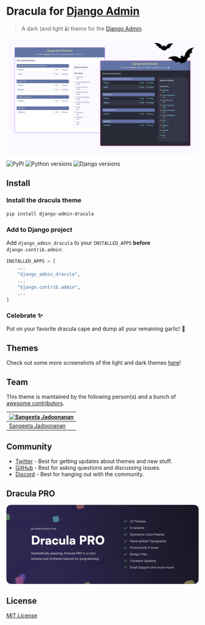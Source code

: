 # Dracula for [Django Admin](https://docs.djangoproject.com/en/stable/ref/contrib/admin/)

> A dark (and light 🕯️) theme for the [Django Admin](https://docs.djangoproject.com/en/stable/ref/contrib/admin/).

![Screenshot](https://github.com/sjbitcode/django-admin-dracula/blob/main/screenshot.png?raw=true)

![PyPI](https://img.shields.io/pypi/v/django-admin-dracula?&color=%23bd93f9)
![Python versions](https://img.shields.io/pypi/pyversions/django-admin-dracula?color=%238be9fd)
![Django versions](https://img.shields.io/pypi/frameworkversions/django/django-admin-dracula?color=%2345de6b)
<!-- ![PyPI downloads](https://img.shields.io/pypi/dm/django-admin-dracula?color=%23ff79c6) -->

## Install

### Install the dracula theme
```bash
pip install django-admin-dracula
```

### Add to Django project
Add `django_admin_dracula` to your `INSTALLED_APPS` **before** `django.contrib.admin`:

```python
INSTALLED_APPS = [
    ...
    "django_admin_dracula",
    ...
    "django.contrib.admin",
    ...
]
```

### Celebrate ✨
Put on your favorite dracula cape and dump all your remaining garlic! 🧄

## Themes

Check out some more screenshots of the light and dark themes [here](https://github.com/sjbitcode/django-admin-dracula/blob/main/THEMES.md)!

## Team

This theme is maintained by the following person(s) and a bunch of [awesome contributors](https://github.com/dracula/foobar/graphs/contributors).

| [![Sangeeta Jadoonanan](https://github.com/sjbitcode.png?size=100)](https://github.com/sjbitcode) |
| ---------------------------------------------------------------------------------------- |
| [Sangeeta Jadoonanan](https://github.com/sjbitcode) |

## Community

- [Twitter](https://twitter.com/draculatheme) - Best for getting updates about themes and new stuff.
- [GitHub](https://github.com/dracula/dracula-theme/discussions) - Best for asking questions and discussing issues.
- [Discord](https://draculatheme.com/discord-invite) - Best for hanging out with the community.

## Dracula PRO

[![Dracula PRO](./.github/dracula-pro.png)](https://draculatheme.com/pro)

## License

[MIT License](./LICENSE)
